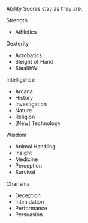 
 Ability Scores stay as they are.

Strength  
- Athletics

Dexterity  
- Acrobatics
- Sleight of Hand
- StealthW

Intelligence  
- Arcana
- History
- Investigation
- Nature
- Religion
- [New] Technology

Wisdom  
- Animal Handling
- Insight
- Medicine
- Perception
- Survival

Charisma  
- Deception
- Intimidation
- Performance
- Persuasion